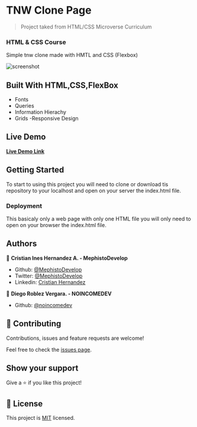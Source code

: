 # TNW Clone Page

> Project taked from HTML/CSS Microverse Curriculum

### HTML & CSS Course

Simple tnw clone made with HMTL and CSS (Flexbox)

![screenshot](./screenshottnw.gif)

## Built With HTML,CSS,FlexBox

- Fonts
- Queries
- Information Hierachy
- Grids
  -Responsive Design

## Live Demo

[**Live Demo Link**](https://rawcdn.githack.com/MephistoDevelop/tnw-clone/64fad8bda04b822617b2031eef2f0438216c6728/index.html)

## Getting Started

To start to using this project you will need to clone or download tis repository to your localhost and open on your server the index.html file.

### Deployment

This basicaly only a web page with only one HTML file you will only need to open on your browser the index.html file.

## Authors

👤 **Cristian Ines Hernandez A. - MephistoDevelop**

- Github: [@MephistoDevelop](https://github.com/MephistoDevelop)
- Twitter: [@MephistoDevelop](https://twitter.com/MephistoDevelop)
- Linkedin: [Cristian Hernandez](https://www.linkedin.com/in/cristian-hernandez1992/)

👤 **Diego Roblez Vergara. - NOINCOMEDEV**

- Github: [@noincomedev](https://www.github.com/noincomedev)


## 🤝 Contributing

Contributions, issues and feature requests are welcome!

Feel free to check the [issues page](issues/).

## Show your support

Give a ⭐️ if you like this project!

## 📝 License

This project is [MIT](lic.url) licensed.

